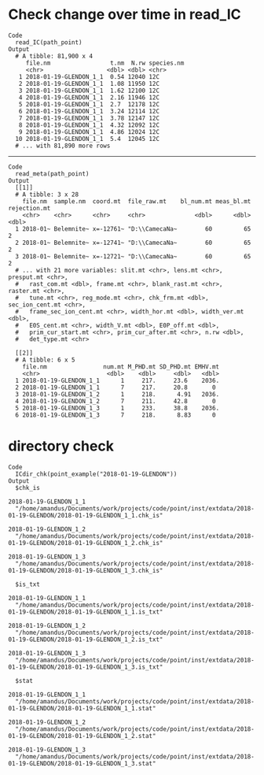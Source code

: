 # Check change over time in read_IC

    Code
      read_IC(path_point)
    Output
      # A tibble: 81,900 x 4
         file.nm                 t.nm  N.rw species.nm
         <chr>                  <dbl> <dbl> <chr>     
       1 2018-01-19-GLENDON_1_1  0.54 12040 12C       
       2 2018-01-19-GLENDON_1_1  1.08 11950 12C       
       3 2018-01-19-GLENDON_1_1  1.62 12100 12C       
       4 2018-01-19-GLENDON_1_1  2.16 11946 12C       
       5 2018-01-19-GLENDON_1_1  2.7  12178 12C       
       6 2018-01-19-GLENDON_1_1  3.24 12114 12C       
       7 2018-01-19-GLENDON_1_1  3.78 12147 12C       
       8 2018-01-19-GLENDON_1_1  4.32 12092 12C       
       9 2018-01-19-GLENDON_1_1  4.86 12024 12C       
      10 2018-01-19-GLENDON_1_1  5.4  12045 12C       
      # ... with 81,890 more rows

---

    Code
      read_meta(path_point)
    Output
      [[1]]
      # A tibble: 3 x 28
        file.nm  sample.nm  coord.mt  file_raw.mt    bl_num.mt meas_bl.mt rejection.mt
        <chr>    <chr>      <chr>     <chr>              <dbl>      <dbl>        <dbl>
      1 2018-01~ Belemnite~ x=-12761~ "D:\\CamecaNa~        60         65            2
      2 2018-01~ Belemnite~ x=-12741~ "D:\\CamecaNa~        60         65            2
      3 2018-01~ Belemnite~ x=-12721~ "D:\\CamecaNa~        60         65            2
      # ... with 21 more variables: slit.mt <chr>, lens.mt <chr>, presput.mt <chr>,
      #   rast_com.mt <dbl>, frame.mt <chr>, blank_rast.mt <chr>, raster.mt <chr>,
      #   tune.mt <chr>, reg_mode.mt <chr>, chk_frm.mt <dbl>, sec_ion_cent.mt <chr>,
      #   frame_sec_ion_cent.mt <chr>, width_hor.mt <dbl>, width_ver.mt <dbl>,
      #   E0S_cent.mt <chr>, width_V.mt <dbl>, E0P_off.mt <dbl>,
      #   prim_cur_start.mt <chr>, prim_cur_after.mt <chr>, n.rw <dbl>,
      #   det_type.mt <chr>
      
      [[2]]
      # A tibble: 6 x 5
        file.nm                num.mt M_PHD.mt SD_PHD.mt EMHV.mt
        <chr>                   <dbl>    <dbl>     <dbl>   <dbl>
      1 2018-01-19-GLENDON_1_1      1     217.     23.6    2036.
      2 2018-01-19-GLENDON_1_1      7     217.     20.8       0 
      3 2018-01-19-GLENDON_1_2      1     218.      4.91   2036.
      4 2018-01-19-GLENDON_1_2      7     211.     42.8       0 
      5 2018-01-19-GLENDON_1_3      1     233.     38.8    2036.
      6 2018-01-19-GLENDON_1_3      7     218.      8.83      0 
      

# directory check

    Code
      ICdir_chk(point_example("2018-01-19-GLENDON"))
    Output
      $chk_is
                                                                                                2018-01-19-GLENDON_1_1 
      "/home/amandus/Documents/work/projects/code/point/inst/extdata/2018-01-19-GLENDON/2018-01-19-GLENDON_1_1.chk_is" 
                                                                                                2018-01-19-GLENDON_1_2 
      "/home/amandus/Documents/work/projects/code/point/inst/extdata/2018-01-19-GLENDON/2018-01-19-GLENDON_1_2.chk_is" 
                                                                                                2018-01-19-GLENDON_1_3 
      "/home/amandus/Documents/work/projects/code/point/inst/extdata/2018-01-19-GLENDON/2018-01-19-GLENDON_1_3.chk_is" 
      
      $is_txt
                                                                                                2018-01-19-GLENDON_1_1 
      "/home/amandus/Documents/work/projects/code/point/inst/extdata/2018-01-19-GLENDON/2018-01-19-GLENDON_1_1.is_txt" 
                                                                                                2018-01-19-GLENDON_1_2 
      "/home/amandus/Documents/work/projects/code/point/inst/extdata/2018-01-19-GLENDON/2018-01-19-GLENDON_1_2.is_txt" 
                                                                                                2018-01-19-GLENDON_1_3 
      "/home/amandus/Documents/work/projects/code/point/inst/extdata/2018-01-19-GLENDON/2018-01-19-GLENDON_1_3.is_txt" 
      
      $stat
                                                                                              2018-01-19-GLENDON_1_1 
      "/home/amandus/Documents/work/projects/code/point/inst/extdata/2018-01-19-GLENDON/2018-01-19-GLENDON_1_1.stat" 
                                                                                              2018-01-19-GLENDON_1_2 
      "/home/amandus/Documents/work/projects/code/point/inst/extdata/2018-01-19-GLENDON/2018-01-19-GLENDON_1_2.stat" 
                                                                                              2018-01-19-GLENDON_1_3 
      "/home/amandus/Documents/work/projects/code/point/inst/extdata/2018-01-19-GLENDON/2018-01-19-GLENDON_1_3.stat" 
      

